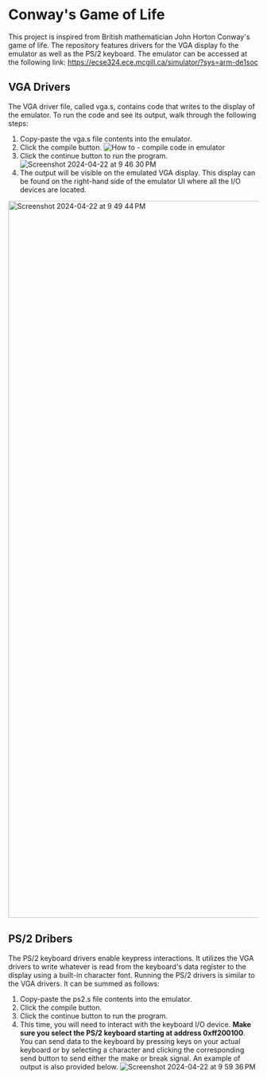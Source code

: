 # Conway's Game of Life
This project is inspired from British mathematician John Horton Conway's game of life. The repository features drivers for the VGA display fo the emulator as well as the PS/2 keyboard. The emulator can be accessed at the following link: https://ecse324.ece.mcgill.ca/simulator/?sys=arm-de1soc

## VGA Drivers
The VGA driver file, called vga.s, contains code that writes to the display of the emulator. To run the code and see its output, walk through the following steps:
1. Copy-paste the vga.s file contents into the emulator.
2. Click the compile button.
![How to - compile code in emulator](https://github.com/aliu07/ECSE324-Lab4/assets/114955212/8ad2b2e7-4520-49fe-a9ab-6af855642e77)
3. Click the continue button to run the program.
![Screenshot 2024-04-22 at 9 46 30 PM](https://github.com/aliu07/ECSE324-Lab4/assets/114955212/9ddaf3db-f785-4bca-9217-1f51c845ae83)
4. The output will be visible on the emulated VGA display. This display can be found on the right-hand side of the emulator UI where all the I/O devices are located.
<img width="1440" alt="Screenshot 2024-04-22 at 9 49 44 PM" src="https://github.com/aliu07/ECSE324-Lab4/assets/114955212/739b6434-e1aa-406d-854c-da2b8a168818">

## PS/2 Dribers
The PS/2 keyboard drivers enable keypress interactions. It utilizes the VGA drivers to write whatever is read from the keyboard's data register to the display using a built-in character font. Running the PS/2 drivers is similar to the VGA drivers. It can be summed as follows:
1. Copy-paste the ps2.s file contents into the emulator.
2. Click the compile button.
3. Click the continue button to run the program.
4. This time, you will need to interact with the keyboard I/O device. **Make sure you select the PS/2 keyboard starting at address 0xff200100**. You can send data to the keyboard by pressing keys on your actual keyboard or by selecting a character and clicking the corresponding send button to send either the make or break signal. An example of output is also provided below.
![Screenshot 2024-04-22 at 9 59 36 PM](https://github.com/aliu07/ECSE324-Lab4/assets/114955212/7776e4eb-7f65-4c2a-8961-b3e0e4c67e74)
